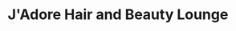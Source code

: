 ---
title: "J'Adore Hair and Beauty Lounge"
url: /caerphilly/jadore-hair-and-beauty-lounge/
shop: Kosmetik
---